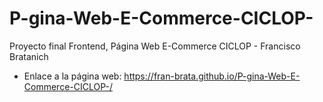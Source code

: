 # P-gina-Web-E-Commerce-CICLOP-
Proyecto final Frontend, Página Web E-Commerce CICLOP - Francisco Bratanich
 - Enlace a la página web: https://fran-brata.github.io/P-gina-Web-E-Commerce-CICLOP-/
